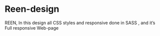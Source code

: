 # Reen-design
REEN, In this design all CSS styles and responsive done in SASS , and it’s Full responsive Web-page
